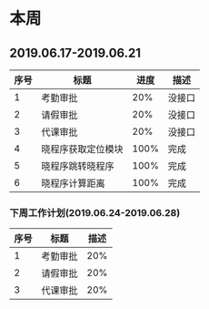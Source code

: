 
# 本周

## 2019.06.17-2019.06.21

序号 | 标题 | 进度 | 描述
--- | ---  | --- | --- 
1   | 考勤审批 | 20% | 没接口
2   | 请假审批 | 20% | 没接口
3   | 代课审批 | 20% | 没接口
4   | 晓程序获取定位模块  | 100% | 完成
5   | 晓程序跳转晓程序 | 100%| 完成
6   | 晓程序计算距离 | 100%| 完成

### 下周工作计划(2019.06.24-2019.06.28)

序号 | 标题 | 描述
--- | ---  | ---
1   | 考勤审批 | 20% | 没接口
2   | 请假审批 | 20% | 没接口
3   | 代课审批 | 20% | 没接口

